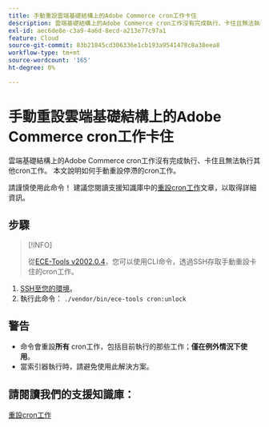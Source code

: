 ```yaml
---
title: 手動重設雲端基礎結構上的Adobe Commerce cron工作卡住
description: 雲端基礎結構上的Adobe Commerce cron工作沒有完成執行、卡住且無法執行其他cron工作。 本文說明如何手動重設停滯的cron工作。
exl-id: aec6de8e-c3a9-4a6d-8ecd-a213e77c97a1
feature: Cloud
source-git-commit: 83b21845cd306336e1cb193a9541478c8a38eea8
workflow-type: tm+mt
source-wordcount: '165'
ht-degree: 0%

---
```


# 手動重設雲端基礎結構上的Adobe Commerce cron工作卡住

雲端基礎結構上的Adobe Commerce cron工作沒有完成執行、卡住且無法執行其他cron工作。 本文說明如何手動重設停滯的cron工作。

請謹慎使用此命令！ 建議您閱讀支援知識庫中的[重設cron工作](https://experienceleague.adobe.com/docs/commerce-knowledge-base/kb/troubleshooting/miscellaneous/cron-job-is-stuck-in-running-status.html?lang=zh-Hant)文章，以取得詳細資訊。

## 步驟

>[!INFO]
>
>從[ECE-Tools v2002.0.4](https://experienceleague.adobe.com/docs/commerce-cloud-service/user-guide/release-notes/cloud-release-archive.html?lang=zh-Hant#v2002.0.4)，您可以使用CLI命令，透過SSH存取手動重設卡住的cron工作。

1. [SSH至您的環境](https://experienceleague.adobe.com/docs/commerce-cloud-service/user-guide/develop/secure-connections.html?lang=zh-Hant)。
1. 執行此命令： `./vendor/bin/ece-tools cron:unlock`

## 警告

* 命令會重設&#x200B;**所有** cron工作，包括目前執行的那些工作；**僅在例外情況下使用**。
* 當索引器執行時，請避免使用此解決方案。

## 請閱讀我們的支援知識庫：

[重設cron工作](https://experienceleague.adobe.com/docs/commerce-knowledge-base/kb/troubleshooting/miscellaneous/cron-job-is-stuck-in-running-status.html?lang=zh-Hant)
